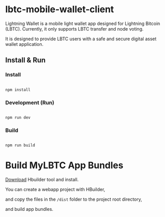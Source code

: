 lbtc-mobile-wallet-client
=========================


Lightning Wallet is a mobile light wallet app designed for Lightning Bitcoin (LBTC). Currently, it only supports LBTC transfer and node voting. 


It is designed to provide LBTC users with a safe and secure digital asset wallet application.


## Install & Run

### Install

```shell

npm install
```

### Development (Run)


```shell

npm run dev
```

### Build

```shell

npm run build
```
Build MyLBTC App Bundles
========================

[Download](http://www.dcloud.io/) Hbuilder tool and install.

You can create a webapp project with HBuilder, 

and copy the files in the `/dist` folder to the project root directory, 

and build app bundles.

